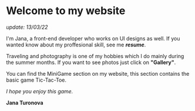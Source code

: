 # Welcome to my website

*update: 13/03/22*

I'm Jana, a front-end developer who works on UI designs as well. If you wanted know about my proffesional skill, see me ***resume***.

Traveling and photography is one of my hobbies which I do mainly during the summer months. If you want to see photos just click on **"Gallery"**.

You can find the MiniGame section on my website, this section contains the basic game Tic-Tac-Toe.

*I hope you enjoy this game.*

**Jana Turonova**
